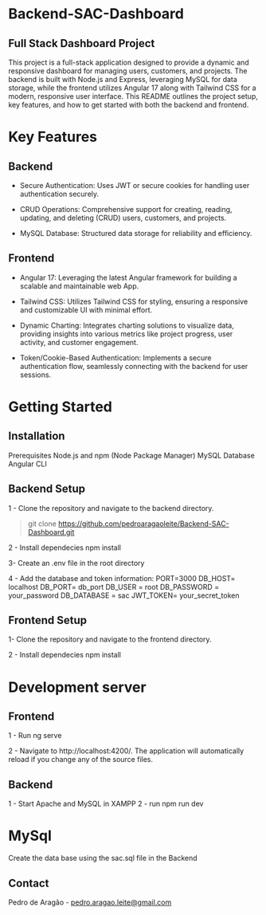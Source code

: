 ﻿# Backend-SAC-Dashboard

## Full Stack Dashboard Project
This project is a full-stack application designed to provide a dynamic and responsive dashboard for managing users, customers, and projects. The backend is built with Node.js and Express, leveraging MySQL for data storage, while the frontend utilizes Angular 17 along with Tailwind CSS for a modern, responsive user interface. This README outlines the project setup, key features, and how to get started with both the backend and frontend.

# Key Features


## Backend

* Secure Authentication: Uses JWT or secure cookies for handling user authentication securely.

* CRUD Operations: Comprehensive support for creating, reading, updating, and deleting (CRUD) users, customers, and projects.

* MySQL Database: Structured data storage for reliability and efficiency.


## Frontend

* Angular 17: Leveraging the latest Angular framework for building a scalable and maintainable web App.

* Tailwind CSS: Utilizes Tailwind CSS for styling, ensuring a responsive and customizable UI with minimal effort.

* Dynamic Charting: Integrates charting solutions to visualize data, providing insights into various metrics like project progress, user activity, and customer engagement.

* Token/Cookie-Based Authentication: Implements a secure authentication flow, seamlessly connecting with the backend for user sessions.


# Getting Started

## Installation

Prerequisites
Node.js and npm (Node Package Manager)
MySQL Database
Angular CLI

## Backend Setup

1 - Clone the repository and navigate to the backend directory.
> git clone https://github.com/pedroaragaoleite/Backend-SAC-Dashboard.git

2 - Install dependecies
npm install

3- Create an .env file in the root directory

4 - Add the database and token information:
PORT=3000
DB_HOST= localhost
DB_PORT= db_port
DB_USER = root
DB_PASSWORD = your_password
DB_DATABASE = sac
JWT_TOKEN= your_secret_token


## Frontend Setup

1-  Clone the repository and navigate to the frontend directory.

2 - Install dependecies
npm install


# Development server

## Frontend

1 - Run ng serve

2 - Navigate to http://localhost:4200/. The application will automatically reload if you change any of the source files.

## Backend

1 - Start Apache and MySQL in XAMPP
2 - run npm run dev

# MySql
Create the data base using the sac.sql file in the Backend


## Contact
Pedro de Aragão - pedro.aragao.leite@gmail.com
